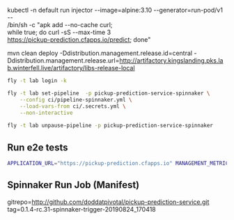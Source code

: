 kubectl -n default run injector --image=alpine:3.10 --generator=run-pod/v1  -- \
        /bin/sh -c "apk add --no-cache curl; \
        while true; do curl -sS --max-time 3 \
        https://pickup-prediction.cfapps.io/predict; done"
    
mvn clean deploy -Ddistribution.management.release.id=central -Ddistribution.management.release.url=http://artifactory.kingslanding.pks.lab.winterfell.live/artifactory/libs-release-local

```bash
fly -t lab login -k

fly -t lab set-pipeline  -p pickup-prediction-service-spinnaker \
    --config ci/pipeline-spinnaker.yml \
    --load-vars-from ci/.secrets.yml \
    --non-interactive
 
fly -t lab unpause-pipeline -p pickup-prediction-service-spinnaker
```

## Run e2e tests

```bash
APPLICATION_URL="https://pickup-prediction.cfapps.io" MANAGEMENT_METRICS_EXPORT_DATADOG_ENABLED=false mvn clean verify -Pe2e
```

## Spinnaker Run Job (Manifest)

gitrepo=http://github.com/doddatpivotal/pickup-prediction-service.git
tag=0.1.4-rc.31-spinnaker-trigger-20190824_170418 
